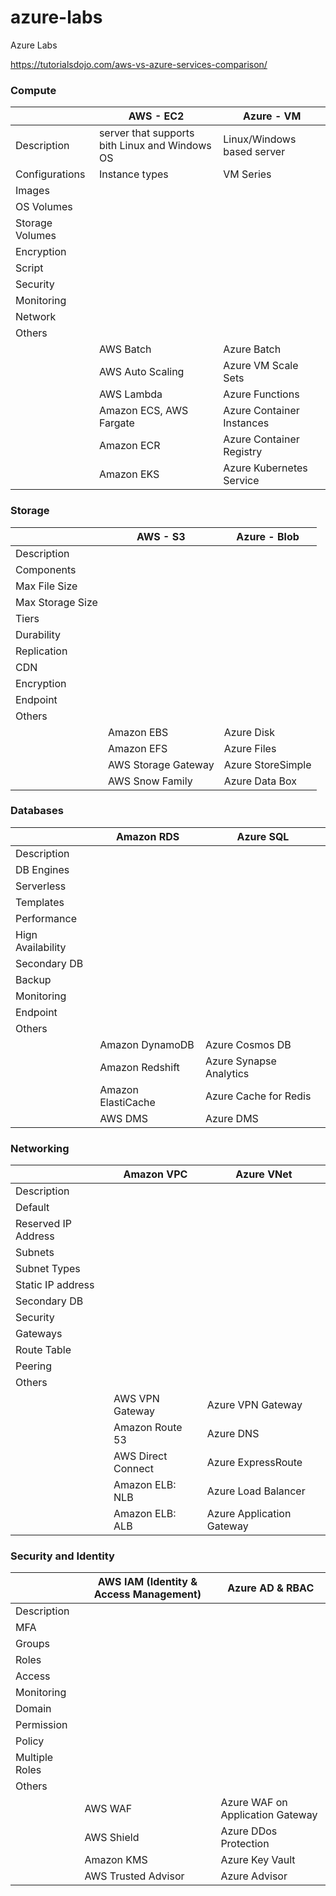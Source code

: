 # azure-labs
Azure Labs


https://tutorialsdojo.com/aws-vs-azure-services-comparison/

### Compute

|  | AWS - EC2  | Azure - VM  |
| ------- | --- | --- |
| Description | server that supports bith Linux and Windows OS | Linux/Windows based server |
| Configurations | Instance types | VM Series |
| Images |  |  |
| OS Volumes |  |  |
| Storage Volumes |  |  |
| Encryption |  |  |
| Script |  |  |
| Security |  |  |
| Monitoring |  |  |
| Network |  |  |
| Others |  |  |
|  | AWS Batch | Azure Batch |
|  | AWS Auto Scaling | Azure VM Scale Sets |
|  | AWS Lambda | Azure Functions |
|  | Amazon ECS, AWS Fargate| Azure Container Instances |
|  | Amazon ECR| Azure Container Registry |
|  | Amazon EKS | Azure Kubernetes Service |


### Storage

|  | AWS - S3  | Azure - Blob  |
| ------- | --- | --- |
| Description |  |  |
| Components |  |  |
| Max File Size |  |  |
| Max Storage Size |  |  |
| Tiers |  |  |
| Durability |  |  |
| Replication |  |  |
| CDN |  |  |
| Encryption |  |  |
| Endpoint |  |  |
| Others |  |  |
|  | Amazon EBS | Azure Disk |
|  | Amazon EFS | Azure Files |
|  | AWS Storage Gateway | Azure StoreSimple |
|  | AWS Snow Family | Azure Data Box |


### Databases

|  | Amazon RDS  | Azure SQL |
| ------- | --- | --- |
| Description | |  |
| DB Engines | | |
| Serverless |  |  |
| Templates |  |  |
| Performance |  |  |
| Hign Availability |  |  |
| Secondary DB |  |  |
| Backup |  |  |
| Monitoring |  |  |
| Endpoint |  |  |
| Others | | |
|  | Amazon DynamoDB | Azure Cosmos DB |
|  | Amazon Redshift | Azure Synapse Analytics |
|  | Amazon ElastiCache | Azure Cache for Redis |
|  | AWS DMS | Azure DMS |


### Networking

|  | Amazon VPC  | Azure VNet |
| ------- | --- | --- |
| Description | |  |
| Default | | |
| Reserved IP Address |  |  |
| Subnets |  |  |
| Subnet Types |  |  |
| Static IP address |  |  |
| Secondary DB |  |  |
| Security |  |  |
| Gateways |  |  |
| Route Table |  |  |
| Peering | | |
| Others | | |
|  | AWS VPN Gateway | Azure VPN Gateway |
|  | Amazon Route 53 | Azure DNS |
|  | AWS Direct Connect | Azure ExpressRoute |
|  | Amazon ELB: NLB | Azure Load Balancer |
|  | Amazon ELB: ALB | Azure Application Gateway |


### Security and Identity

|  | AWS IAM (Identity & Access Management)  | Azure AD & RBAC |
| ------- | --- | --- |
| Description | |  |
| MFA | | |
| Groups |  |  |
| Roles |  |  |
| Access |  |  |
| Monitoring |  |  |
| Domain |  |  |
| Permission |  |  |
| Policy |  |  |
| Multiple Roles |  |  |
| Others | | |
|  | AWS WAF | Azure WAF on Application Gateway |
|  | AWS Shield | Azure DDos Protection |
|  | Amazon KMS | Azure Key Vault |
|  | AWS Trusted Advisor | Azure Advisor |
